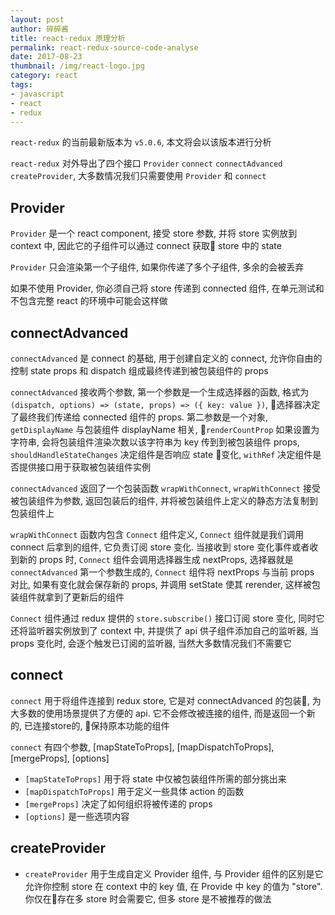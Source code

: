 ```yaml
---
layout: post
author: 碎碎酱
title: react-redux 原理分析
permalink: react-redux-source-code-analyse
date: 2017-08-23
thumbnail: /img/react-logo.jpg
category: react
tags:
- javascript
- react
- redux
---
```


`react-redux` 的当前最新版本为 `v5.0.6`, 本文将会以该版本进行分析

`react-redux` 对外导出了四个接口 `Provider` `connect` `connectAdvanced` `createProvider`, 大多数情况我们只需要使用 `Provider` 和 `connect`

## Provider

`Provider` 是一个 react component, 接受 store 参数, 并将 store 实例放到 context 中, 因此它的子组件可以通过 connect 获取 store 中的 state

`Provider` 只会渲染第一个子组件, 如果你传递了多个子组件, 多余的会被丢弃

如果不使用 Provider, 你必须自己将 store 传递到 connected 组件, 在单元测试和不包含完整 react 的环境中可能会这样做

## connectAdvanced

`connectAdvanced` 是 connect 的基础, 用于创建自定义的 connect, 允许你自由的控制 state props 和 dispatch 组成最终传递到被包装组件的 props

`connectAdvanced` 接收两个参数, 第一个参数是一个生成选择器的函数, 格式为 `(dispatch, options) => (state, props) => ({ key: value })`, 选择器决定了最终我们传递给 connected 组件的 props. 第二参数是一个对象, `getDisplayName` 与包装组件 displayName 相关, `renderCountProp` 如果设置为字符串, 会将包装组件渲染次数以该字符串为 key 传到到被包装组件 props, `shouldHandleStateChanges` 决定组件是否响应 state 变化, `withRef` 决定组件是否提供接口用于获取被包装组件实例

`connectAdvanced` 返回了一个包装函数 `wrapWithConnect`, `wrapWithConnect` 接受被包装组件为参数, 返回包装后的组件, 并将被包装组件上定义的静态方法复制到包装组件上

`wrapWithConnect` 函数内包含 `Connect` 组件定义, `Connect` 组件就是我们调用 connect 后拿到的组件, 它负责订阅 store 变化. 当接收到 store 变化事件或者收到新的 props 时, `Connect` 组件会调用选择器生成 nextProps, 选择器就是 `connectAdvanced` 第一个参数生成的, `Connect` 组件将 nextProps 与当前 props 对比, 如果有变化就会保存新的 props, 并调用 setState 使其 rerender, 这样被包装组件就拿到了更新后的组件

`Connect` 组件通过 redux 提供的 `store.subscribe()` 接口订阅 store 变化, 同时它还将监听器实例放到了 context 中, 并提供了 api 供子组件添加自己的监听器, 当 props 变化时, 会逐个触发已订阅的监听器, 当然大多数情况我们不需要它

## connect

`connect` 用于将组件连接到 redux store, 它是对 connectAdvanced 的包装, 为大多数的使用场景提供了方便的 api. 它不会修改被连接的组件, 而是返回一个新的, 已连接store的, 保持原本功能的组件

`connect` 有四个参数, [mapStateToProps], [mapDispatchToProps], [mergeProps], [options]
* `[mapStateToProps]` 用于将 state 中仅被包装组件所需的部分挑出来
* `[mapDispatchToProps]` 用于定义一些具体 action 的函数
* `[mergeProps]` 决定了如何组织将被传递的 props
* `[options]` 是一些选项内容

## createProvider

* `createProvider` 用于生成自定义 Provider 组件, 与 Provider 组件的区别是它允许你控制 store 在 context 中的 key 值, 在 Provide 中 key 的值为 "store". 你仅在存在多 store 时会需要它, 但多 store 是不被推荐的做法
